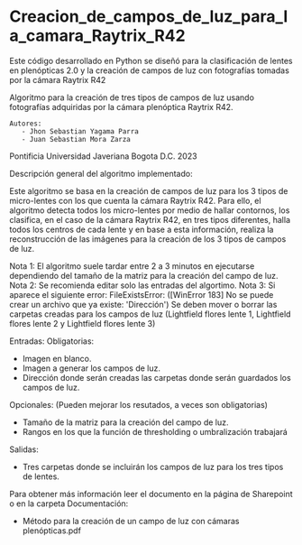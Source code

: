 # Creacion_de_campos_de_luz_para_la_camara_Raytrix_R42
Este código desarrollado en Python se diseñó para la clasificación de lentes en plenópticas 2.0 y la creación de campos de luz con fotografías tomadas por la cámara Raytrix R42

Algoritmo para la creación de tres tipos de campos de luz usando fotografías 
            adquiridas por la cámara plenóptica Raytrix R42.


    Autores:
       - Jhon Sebastian Yagama Parra
       - Juan Sebastian Mora Zarza


   Pontificia Universidad Javeriana
              Bogota D.C.
                 2023


Descripción general del algoritmo implementado:

   Este algoritmo se basa en la creación de campos de luz para los 3 tipos de micro-lentes con los que cuenta la cámara Raytrix R42. Para ello, el algoritmo detecta todos los micro-lentes por medio de hallar contornos, los clasifica, en el caso de la cámara Raytrix R42, en tres tipos diferentes, halla todos los centros de cada lente y en base a esta información, realiza la reconstrucción de las imágenes para la creación de los 3 tipos de campos de luz.

   Nota 1: El algoritmo suele tardar entre 2 a 3 minutos en ejecutarse dependiendo del tamaño de la matriz para la creación del campo de luz.
   Nota 2: Se recomienda editar solo las entradas del algortimo.
   Nota 3: Si aparece el siguiente error: FileExistsError: ([WinError 183] No se puede crear un archivo que ya existe: 'Dirección') Se deben mover o borrar las carpetas creadas para los campos de luz (Lightfield flores lente 1, Lightfield flores lente 2 y Lightfield flores lente 3)


Entradas:
   Obligatorias:
   -   Imagen en blanco.
   -   Imagen a generar los campos de luz.
   -   Dirección donde serán creadas las carpetas donde serán guardados los campos de luz.

   Opcionales: (Pueden mejorar los resutados, a veces son obligatorias)
   -   Tamaño de la matriz para la creación del campo de luz.
   -   Rangos en los que la función de thresholding o umbralización trabajará

Salidas:
   -   Tres carpetas donde se incluirán los campos de luz para los tres tipos de lentes.


Para obtener más información leer el documento en la página de Sharepoint o en la carpeta Documentación: 
   -   Método para la creación de un campo de luz con cámaras plenópticas.pdf
